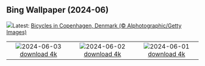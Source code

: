 ## Bing Wallpaper (2024-06)
![](https://www.bing.com/th?id=OHR.CopenhagenBicycles_EN-CA1742529177_UHD.jpg&w=1000)Latest: [Bicycles in Copenhagen, Denmark (© Alphotographic/Getty Images)](https://www.bing.com/th?id=OHR.CopenhagenBicycles_EN-CA1742529177_UHD.jpg)

|      |      |      |
| :----: | :----: | :----: |
|![](https://www.bing.com/th?id=OHR.Annahummingbird_EN-CA0660927808_UHD.jpg&pid=hp&w=384&h=216&rs=1&c=4)2024-06-03 [download 4k](https://www.bing.com/th?id=OHR.Annahummingbird_EN-CA0660927808_UHD.jpg)|![](https://www.bing.com/th?id=OHR.PrideMonthSF_EN-CA8827257205_UHD.jpg&pid=hp&w=384&h=216&rs=1&c=4)2024-06-02 [download 4k](https://www.bing.com/th?id=OHR.PrideMonthSF_EN-CA8827257205_UHD.jpg)|![](https://www.bing.com/th?id=OHR.YorkshireDalesNP_EN-CA8134519875_UHD.jpg&pid=hp&w=384&h=216&rs=1&c=4)2024-06-01 [download 4k](https://www.bing.com/th?id=OHR.YorkshireDalesNP_EN-CA8134519875_UHD.jpg)|
